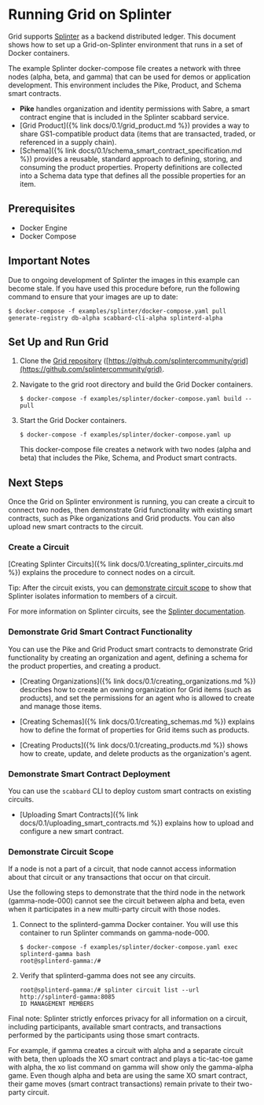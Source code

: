 # Running Grid on Splinter

<!--
  Copyright (c) 2024 Bitwise IO, Inc.
  Copyright (c) 2018-2020 Cargill Incorporated
  Licensed under Creative Commons Attribution 4.0 International License
  https://creativecommons.org/licenses/by/4.0/
-->


Grid supports [Splinter](https://www.splinter.dev/) as a backend
distributed ledger. This document shows how to set up a Grid-on-Splinter
environment that runs in a set of Docker containers.

The example Splinter docker-compose file creates a network with three nodes
(alpha, beta, and gamma) that can be used for demos or application development.
This environment includes the Pike, Product, and Schema smart contracts.

- **Pike** handles organization and identity permissions with Sabre, a smart
  contract engine that is included in the Splinter scabbard service.
- [Grid Product]({% link docs/0.1/grid_product.md %})
  provides a way to share GS1-compatible product data (items
  that are transacted, traded, or referenced in a supply chain).
- [Schema]({% link docs/0.1/schema_smart_contract_specification.md %})
  provides a reusable, standard approach to defining, storing, and
  consuming the product properties. Property definitions are collected into a
  Schema data type that defines all the possible properties for an item.


## Prerequisites

- Docker Engine
- Docker Compose


## Important Notes

Due to ongoing development of Splinter the images in this example can become
stale. If you have used this procedure before, run the following command to
ensure that your images are up to date:

```
$ docker-compose -f examples/splinter/docker-compose.yaml pull generate-registry db-alpha scabbard-cli-alpha splinterd-alpha
```

## Set Up and Run Grid

1. Clone the [Grid repository](https://github.com/splintercommunity/grid)
   ([https://github.com/splintercommunity/grid](https://github.com/splintercommunity/grid).
2. Navigate to the grid root directory and build the Grid Docker containers.

   `$ docker-compose -f examples/splinter/docker-compose.yaml build --pull`

3. Start the Grid Docker containers.

   `$ docker-compose -f examples/splinter/docker-compose.yaml up`

   This docker-compose file creates a network with two nodes (alpha and beta)
   that includes the Pike, Schema, and Product smart contracts.

## Next Steps

Once the Grid on Splinter environment is running, you can create a circuit to
connect two nodes, then demonstrate Grid functionality with existing smart
contracts, such as Pike organizations and Grid products. You can also upload
new smart contracts to the circuit.

### Create a Circuit

[Creating Splinter
Circuits]({% link docs/0.1/creating_splinter_circuits.md %})
explains the procedure to connect nodes on a circuit.

Tip: After the circuit exists, you can [demonstrate circuit
scope](#demonstrate-circuit-scope) to show that Splinter isolates information
to members of a circuit.

For more information on Splinter circuits, see the
[Splinter documentation](https://www.splinter.dev/docs/).

### Demonstrate Grid Smart Contract Functionality

You can use the Pike and Grid Product smart contracts to demonstrate Grid
functionality by creating an organization and agent, defining a schema for the
product properties, and creating a product.

* [Creating Organizations]({% link docs/0.1/creating_organizations.md %})
  describes how to create an owning organization for Grid items (such as
  products), and set the permissions for an agent who is
  allowed to create and manage those items.

* [Creating Schemas]({% link docs/0.1/creating_schemas.md %})
  explains how to define the format of properties for Grid items such as
  products.

* [Creating Products]({% link docs/0.1/creating_products.md %}) shows how to
  create, update, and delete products as the organization's agent.


### Demonstrate Smart Contract Deployment

You can use the `scabbard` CLI to deploy custom smart contracts on existing
circuits.

* [Uploading Smart Contracts]({% link docs/0.1/uploading_smart_contracts.md %})
  explains how to upload and configure a new smart contract.


### Demonstrate Circuit Scope

If a node is not a part of a circuit, that node cannot access information about
that circuit or any transactions that occur on that circuit.

Use the following steps to demonstrate that the third node in the network
(gamma-node-000) cannot see the circuit between alpha and beta, even when it
participates in a new multi-party circuit with those nodes.

1. Connect to the splinterd-gamma Docker container. You will use this container
   to run Splinter commands on gamma-node-000.

   ```
   $ docker-compose -f examples/splinter/docker-compose.yaml exec splinterd-gamma bash
   root@splinterd-gamma:/#
   ```

2. Verify that splinterd-gamma does not see any circuits.
   ```
   root@splinterd-gamma:/# splinter circuit list --url http://splinterd-gamma:8085
   ID MANAGEMENT MEMBERS
   ```

Final note: Splinter strictly enforces privacy for all information on a
circuit, including participants, available smart contracts, and transactions
performed by the participants using those smart contracts.

For example, if gamma creates a circuit with alpha and a separate circuit with
beta, then uploads the XO smart contract and plays a tic-tac-toe game with
alpha, the xo list command on gamma will show only the gamma-alpha game. Even
though alpha and beta are using the same XO smart contract, their game moves
(smart contract transactions) remain private to their two-party circuit.
